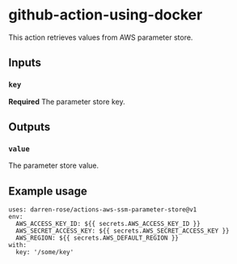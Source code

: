 # github-action-using-docker

This action retrieves values from AWS parameter store.

## Inputs

### `key`

**Required** The parameter store key.

## Outputs

### `value`

The parameter store value.

## Example usage
```
uses: darren-rose/actions-aws-ssm-parameter-store@v1
env:	
  AWS_ACCESS_KEY_ID: ${{ secrets.AWS_ACCESS_KEY_ID }}	
  AWS_SECRET_ACCESS_KEY: ${{ secrets.AWS_SECRET_ACCESS_KEY }}	
  AWS_REGION: ${{ secrets.AWS_DEFAULT_REGION }}
with:
  key: '/some/key'
```
